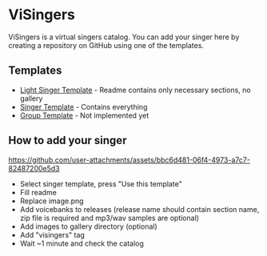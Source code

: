 # ViSingers
ViSingers is a virtual singers catalog. You can add your singer here by creating a repository on GitHub using one of the templates.

## Templates
- [Light Singer Template](https://github.com/ViSingers/light-singer-template) - Readme contains only necessary sections, no gallery
- [Singer Template](https://github.com/ViSingers/singer-template) - Contains everything
- [Group Template](https://github.com/ViSingers/group-template) - Not implemented yet

## How to add your singer
https://github.com/user-attachments/assets/bbc6d481-06f4-4973-a7c7-82487200e5d3
- Select singer template, press "Use this template"
- Fill readme
- Replace image.png
- Add voicebanks to releases (release name should contain section name, zip file is required and mp3/wav samples are optional)
- Add images to gallery directory (optional)
- Add "visingers" tag
- Wait ~1 minute and check the catalog
